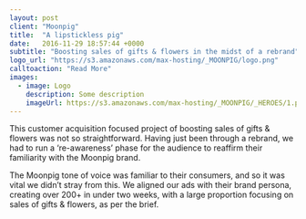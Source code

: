 ```yaml
---
layout: post
client: "Moonpig"
title:  "A lipstickless pig"
date:   2016-11-29 18:57:44 +0000
subtitle: "Boosting sales of gifts & flowers in the midst of a rebrand"
logo_url: "https://s3.amazonaws.com/max-hosting/_MOONPIG/logo.png"
calltoaction: "Read More"
images:
  - image: Logo
    description: Some description
    imageUrl: https://s3.amazonaws.com/max-hosting/_MOONPIG/_HEROES/1.png
---
```


This customer acquisition focused project of boosting sales of gifts & flowers was not so straightforward. Having just been through a rebrand, we had to run a ‘re-awareness’ phase for the audience to reaffirm their familiarity with the Moonpig brand. 

The Moonpig tone of voice was familiar to their consumers, and so it was vital we didn’t stray from this. We aligned our ads with their brand persona, creating over 200+ in under two weeks, with a large proportion focusing on sales of gifts & flowers, as per the brief. 
